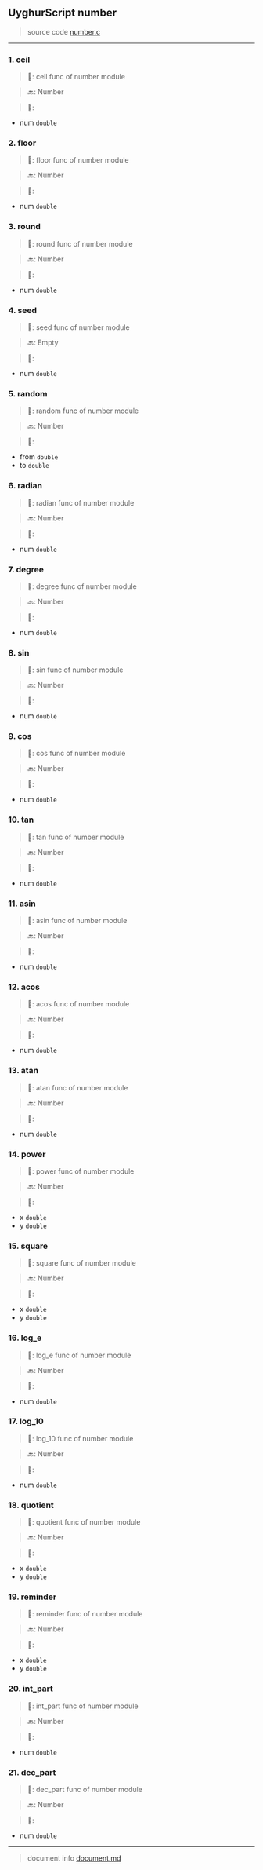 
## UyghurScript number

> source code [number.c](uyghur/internals/number.c)
---

### 1. ceil

> 📝:  ceil func of number module

> 🔙: Number

> 🛒: 
* num  `double`


### 2. floor

> 📝:  floor func of number module

> 🔙: Number

> 🛒: 
* num  `double`


### 3. round

> 📝:  round func of number module

> 🔙: Number

> 🛒: 
* num  `double`


### 4. seed

> 📝:  seed func of number module

> 🔙: Empty

> 🛒: 
* num  `double`


### 5. random

> 📝:  random func of number module

> 🔙: Number

> 🛒: 
* from  `double`
* to  `double`


### 6. radian

> 📝:  radian func of number module

> 🔙: Number

> 🛒: 
* num  `double`


### 7. degree

> 📝:  degree func of number module

> 🔙: Number

> 🛒: 
* num  `double`


### 8. sin

> 📝:  sin func of number module

> 🔙: Number

> 🛒: 
* num  `double`


### 9. cos

> 📝:  cos func of number module

> 🔙: Number

> 🛒: 
* num  `double`


### 10. tan

> 📝:  tan func of number module

> 🔙: Number

> 🛒: 
* num  `double`


### 11. asin

> 📝:  asin func of number module

> 🔙: Number

> 🛒: 
* num  `double`


### 12. acos

> 📝:  acos func of number module

> 🔙: Number

> 🛒: 
* num  `double`


### 13. atan

> 📝:  atan func of number module

> 🔙: Number

> 🛒: 
* num  `double`


### 14. power

> 📝:  power func of number module

> 🔙: Number

> 🛒: 
* x  `double`
* y  `double`


### 15. square

> 📝:  square func of number module

> 🔙: Number

> 🛒: 
* x  `double`
* y  `double`


### 16. log_e

> 📝:  log_e func of number module

> 🔙: Number

> 🛒: 
* num  `double`


### 17. log_10

> 📝:  log_10 func of number module

> 🔙: Number

> 🛒: 
* num  `double`


### 18. quotient

> 📝:  quotient func of number module

> 🔙: Number

> 🛒: 
* x  `double`
* y  `double`


### 19. reminder

> 📝:  reminder func of number module

> 🔙: Number

> 🛒: 
* x  `double`
* y  `double`


### 20. int_part

> 📝:  int_part func of number module

> 🔙: Number

> 🛒: 
* num  `double`


### 21. dec_part

> 📝:  dec_part func of number module

> 🔙: Number

> 🛒: 
* num  `double`


---
> document info [document.md](../README.md)
